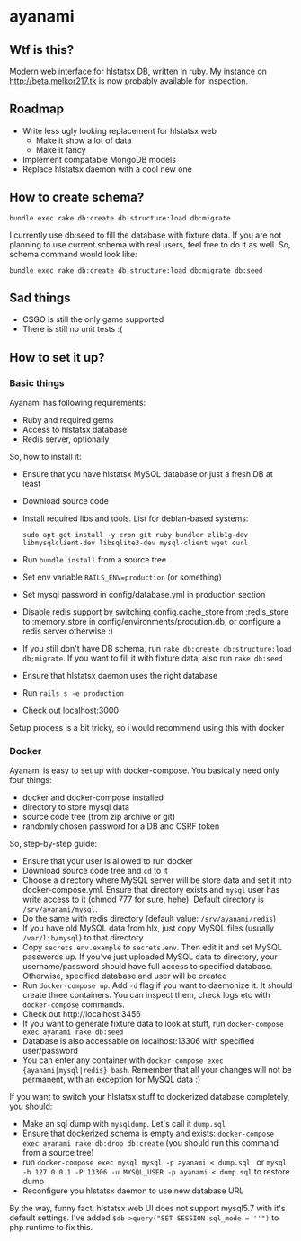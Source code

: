 # ayanami

## Wtf is this?

Modern web interface for hlstatsx DB, written in ruby.
My instance on http://beta.melkor217.tk is now probably available
for inspection.

## Roadmap

- Write less ugly looking replacement for hlstatsx web
    - Make it show a lot of data
    - Make it fancy
- Implement compatable MongoDB models
- Replace hlstatsx daemon with a cool new one

## How to create schema?

`bundle exec rake db:create db:structure:load db:migrate`

I currently use db:seed to fill the database with fixture data.
If you are not planning to use current schema with real users, feel free to
do it as well. So, schema command would look like:

`bundle exec rake db:create db:structure:load db:migrate db:seed`

## Sad things

- CSGO is still the only game supported
- There is still no unit tests :(

## How to set it up?

### Basic things

Ayanami has following requirements:

- Ruby and required gems
- Access to hlstatsx database
- Redis server, optionally

So, how to install it:

- Ensure that you have hlstatsx MySQL database or just a fresh DB at least
- Download source code
- Install required libs and tools. List for debian-based systems:

   `sudo apt-get install -y cron git ruby bundler zlib1g-dev libmysqlclient-dev libsqlite3-dev mysql-client wget curl`
- Run `bundle install` from a source tree
- Set env variable `RAILS_ENV=production` (or something)
- Set mysql password in config/database.yml in production section
- Disable redis support by switching config.cache_store from :redis_store to :memory_store
  in config/environments/procution.db, or configure a redis server otherwise :)
- If you still don't have DB schema, run `rake db:create db:structure:load db;migrate`. If you want to fill it with fixture data,
also run `rake db:seed`
- Ensure that hlstatsx daemon uses the right database
- Run `rails s -e production`
- Check out localhost:3000

Setup process is a bit tricky, so i would recommend using this with docker

### Docker

Ayanami is easy to set up with docker-compose. You basically need only four things:

- docker and docker-compose installed
- directory to store mysql data
- source code tree (from zip archive or git)
- randomly chosen password for a DB and CSRF token

So, step-by-step guide:

* Ensure that your user is allowed to run docker
* Download source code tree and `cd` to it
* Choose a directory where MySQL server will be store data and set it into docker-compose.yml.
 Ensure that directory exists and `mysql` user has write
 access to it (chmod 777 for sure, hehe). Default directory is `/srv/ayanami/mysql`.
* Do the same with redis directory (default value: `/srv/ayanami/redis`)
* If you have old MySQL data from hlx, just copy MySQL files (usually `/var/lib/mysql`) to that directory
* Copy `secrets.env.example` to `secrets.env`. Then edit it and set MySQL passwords up.
 If you've just uploaded MySQL data
 to directory, your username/password should have full access to specified database.
 Otherwise, specified database and user will be created
* Run `docker-compose up`. Add `-d` flag if you want to daemonize it. It should create three
  containers. You can inspect them, check logs etc with `docker-compose` commands.
* Check out http://localhost:3456
* If you want to generate fixture data to look at stuff, run `docker-compose exec ayanami rake db:seed`
* Database is also accessable on localhost:13306 with specified user/password
* You can enter any container with `docker compose exec {ayanami|mysql|redis} bash`. Remember that all your changes
will not be permanent, with an exception for MySQL data :)

If you want to switch your hlstatsx stuff to dockerized database completely, you should:

* Make an sql dump with `mysqldump`. Let's call it `dump.sql`
* Ensure that dockerized schema is empty and exists: `docker-compose exec ayanami rake db:drop db:create`
(you should run this command from a source tree)
* run `docker-compose exec mysql mysql -p ayanami < dump.sql ` or
`mysql -h 127.0.0.1 -P 13306 -u MYSQL_USER -p ayanami < dump.sql` to restore dump
* Reconfigure you hlstatsx daemon to use new database URL

By the way, funny fact: hlstatsx web UI does not support mysql5.7 with it's default settings. I've added
`$db->query("SET SESSION sql_mode = ''")` to php runtime to fix this.